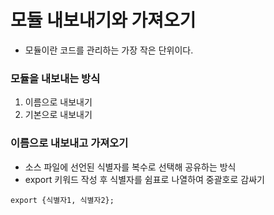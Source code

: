 # 모듈 내보내기와 가져오기
- 모듈이란 코드를 관리하는 가장 작은 단위이다.    
    
### 모듈을 내보내는 방식
1. 이름으로 내보내기
2. 기본으로 내보내기

### 이름으로 내보내고 가져오기
- 소스 파일에 선언된 식별자를 복수로 선택해 공유하는 방식
- export 키워드 작성 후 식별자를 쉼표로 나열하여 중괄호로 감싸기
```
export {식별자1, 식별자2};
```

